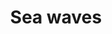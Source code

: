 ---
title: Sea waves
tags: ["sea", "waves", "ocean", "beach", "coast", "water", "nature"]
icon: sea-waves
svg: '<svg xmlns="http://www.w3.org/2000/svg" width="24" height="24" fill="none" viewBox="0 0 24 24" stroke-width="1.5" stroke-linecap="round" stroke-linejoin="round" stroke="currentColor"><path d="m3 5.918 1.764-.887a4.973 4.973 0 0 1 4.472 0l.528.266a4.973 4.973 0 0 0 4.472 0l.528-.266a4.973 4.973 0 0 1 4.472 0L21 5.918M3 10.446l1.764-.888a4.973 4.973 0 0 1 4.472 0l.528.266a4.973 4.973 0 0 0 4.472 0l.528-.266a4.973 4.973 0 0 1 4.472 0l1.764.888M3 14.973l1.764-.888a4.973 4.973 0 0 1 4.472 0l.528.266a4.973 4.973 0 0 0 4.472 0l.528-.266a4.973 4.973 0 0 1 4.472 0l1.764.888M3 19.5l1.764-.887a4.973 4.973 0 0 1 4.472 0l.528.265a4.973 4.973 0 0 0 4.472 0l.528-.265a4.973 4.973 0 0 1 4.472 0L21 19.5"/></svg>'
---